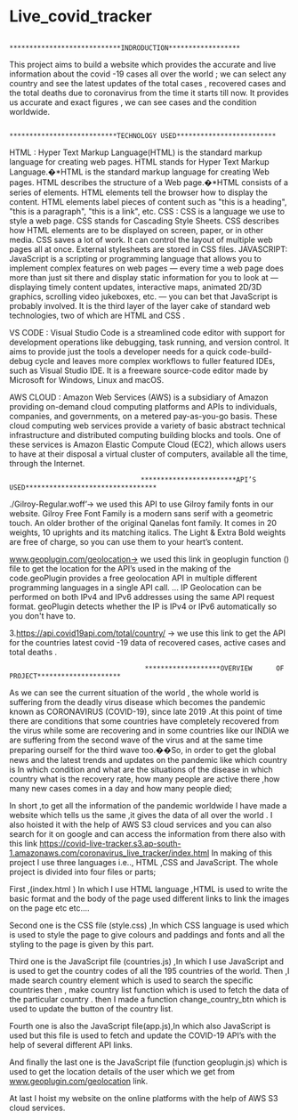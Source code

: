 # Live_covid_tracker



                                          ****************************INDRODUCTION******************
This project aims to build a website which provides the accurate and live information about the covid -19 cases all over the world ; we can select any country and see the latest updates of the total cases , recovered cases and the total deaths due to coronavirus from the time it starts till now. It provides us accurate and exact figures , we can see cases and the condition worldwide.

                                      ***************************TECHNOLOGY USED*************************
HTML : Hyper Text Markup Language(HTML) is the standard markup language for creating web pages.
HTML stands for Hyper Text Markup Language.�*HTML is the standard markup language for creating Web pages.
HTML describes the structure of a Web page.�*HTML consists of a series of elements.
HTML elements tell the browser how to display the content.
HTML elements label pieces of content such as "this is a heading", "this is a paragraph", "this is a link", etc.
CSS : CSS is a language we use to style a web page.
CSS stands for Cascading Style Sheets.
CSS describes how HTML elements are to be displayed on screen, paper, or in other media.
CSS saves a lot of work. It can control the layout of multiple web pages all at once.
External stylesheets are stored in CSS files.
JAVASCRIPT: JavaScript is a scripting or programming language that allows you to implement complex features on web pages — every time a web page does more than just sit there and display static information for you to look at — displaying timely content updates, interactive maps, animated 2D/3D graphics, scrolling video jukeboxes, etc. — you can bet that JavaScript is probably involved. It is the third layer of the layer cake of standard web technologies, two of which are HTML and CSS .

VS CODE : Visual Studio Code is a streamlined code editor with support for development operations like debugging, task running, and version control. It aims to provide just the tools a developer needs for a quick code-build-debug cycle and leaves more complex workflows to fuller featured IDEs, such as Visual Studio IDE. It is a freeware source-code editor made by Microsoft for Windows, Linux and macOS.

AWS CLOUD : Amazon Web Services (AWS) is a subsidiary of Amazon providing on-demand cloud computing platforms and APIs to individuals, companies, and governments, on a metered pay-as-you-go basis. These cloud computing web services provide a variety of basic abstract technical infrastructure and distributed computing building blocks and tools. One of these services is Amazon Elastic Compute Cloud (EC2), which allows users to have at their disposal a virtual cluster of computers, available all the time, through the Internet.

                                     ************************API’S USED********************************* 
./Gilroy-Regular.woff’-> we used this API to use Gilroy family fonts in our website. Gilroy Free Font Family is a modern sans serif with a geometric touch. An older brother of the original Qanelas font family. It comes in 20 weights, 10 uprights and its matching italics. The Light & Extra Bold weights are free of charge, so you can use them to your heart’s content.

www.geoplugin.com/geolocation-> we used this link in geoplugin function () file to get the location for the API’s used in the making of the code.geoPlugin provides a free geolocation API in multiple different programming languages in a single API call. ... IP Geolocation can be performed on both IPv4 and IPv6 addresses using the same API request format. geoPlugin detects whether the IP is IPv4 or IPv6 automatically so you don't have to.

3.https://api.covid19api.com/total/country/ -> we use this link to get the API for the countries latest covid -19 data of recovered cases, active cases and total deaths .

                                      *******************OVERVIEW      OF    PROJECT*********************
As we can see the current situation of the world , the whole world is suffering from the deadly virus disease which becomes the pandemic known as CORONAVIRUS (COVID-19), since late 2019 .At this point of time there are conditions that some countries have completely recovered from the virus while some are recovering and in some countries like our INDIA we are suffering from the second wave of the virus and at the same time preparing ourself for the third wave too.��So, in order to get the global news and the latest trends and updates on the pandemic like which country is In which condition and what are the situations of the disease in which country what is the recovery rate, how many people are active there ,how many new cases comes in a day and how many people died;

In short ,to get all the information of the pandemic worldwide I have made a website which tells us the same ,it gives the data of all over the world . I also hoisted it with the help of AWS S3 cloud services and you can also search for it on google and can access the information from there also with this link https://covid-live-tracker.s3.ap-south-1.amazonaws.com/coronavirus_live_tracker/index.html In making of this project I use three languages i.e.., HTML ,CSS and JavaScript. The whole project is divided into four files or parts;

First ,(index.html ) In which I use HTML language ,HTML is used to write the basic format and the body of the page used different links to link the images on the page etc etc….

Second one is the CSS file (style.css) ,In which CSS language is used which is used to style the page to give colours and paddings and fonts and all the styling to the page is given by this part.

Third one is the JavaScript file (countries.js) ,In which I use JavaScript and is used to get the country codes of all the 195 countries of the world. Then ,I made search country element which is used to search the specific countries then , make country list function which is used to fetch the data of the particular country . then I made a function change_country_btn which is used to update the button of the country list.

Fourth one is also the JavaScript file(app.js),In which also JavaScript is used but this file is used to fetch and update the COVID-19 API’s with the help of several different API links.

And finally the last one is the JavaScript file (function geoplugin.js) which is used to get the location details of the user which we get from www.geoplugin.com/geolocation link.

At last I hoist my website on the online platforms with the help of AWS S3 cloud services.
